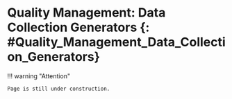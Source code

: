# Quality Management: Data Collection Generators {: #Quality_Management_Data_Collection_Generators}


!!! warning "Attention"

    Page is still under construction.




